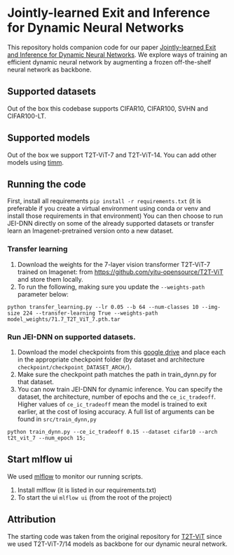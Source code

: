 # Jointly-learned Exit and Inference for Dynamic Neural Networks

This repository holds companion code for our paper [Jointly-learned Exit and Inference for Dynamic Neural Networks](https://arxiv.org/abs/2310.09163). We explore ways of training an efficient dynamic neural network by augmenting a frozen off-the-shelf neural network as backbone.


## Supported datasets
Out of the box this codebase supports CIFAR10, CIFAR100, SVHN and CIFAR100-LT.

## Supported models
Out of the box we support T2T-ViT-7 and T2T-ViT-14. You can add other models using [timm](https://github.com/huggingface/pytorch-image-models).


## Running the code
First, install all requirements `pip install -r requirements.txt` (it is preferable if you create a virtual environment using conda or venv and install those requirements in that environment)
You can then choose to run JEI-DNN directly on some of the already supported datasets or transfer learn an Imagenet-pretrained version onto a new dataset.
### Transfer learning
1. Download the weights for the 7-layer vision transformer T2T-ViT-7 trained on Imagenet:  from https://github.com/yitu-opensource/T2T-ViT and store them locally. 
2. To run the following, making sure you update the `--weights-path` parameter below:
```
python transfer_learning.py --lr 0.05 --b 64 --num-classes 10 --img-size 224 --transfer-learning True --weights-path model_weights/71.7_T2T_ViT_7.pth.tar
```

### Run JEI-DNN on supported datasets.
1. Download the model checkpoints from this [google drive](https://drive.google.com/drive/folders/1kyAVHtTKNx-h_pgpm_9cqktF8Ce6ZiAg?usp=sharing)  and place each in the appropriate checkpoint folder (by dataset and architecture `checkpoint/checkpoint_DATASET_ARCH/`).
2. Make sure the checkpoint path matches the path in train_dynn.py for that dataset.
3. You can now train JEI-DNN for dynamic inference. You can specify the dataset, the architecture, number of epochs and the `ce_ic_tradeoff`. Higher values of `ce_ic_tradeoff` mean the model is trained to exit earlier, at the cost of losing accuracy. A full list of arguments can be found in `src/train_dynn,py`
```
python train_dynn.py --ce_ic_tradeoff 0.15 --dataset cifar10 --arch t2t_vit_7 --num_epoch 15;
```

## Start mlflow ui
We used [mlflow](https://www.mlflow.org/docs/latest/index.html) to monitor our running scripts.
1. Install mlflow (it is listed in our requirements.txt)
2. To start the ui `mlflow ui` (from the root of the project)

## Attribution
The starting code was taken from the original repository for [T2T-ViT](https://github.com/yitu-opensource/T2T-ViT) since we used T2T-ViT-7/14 models as backbone for our dynamic neural network.

